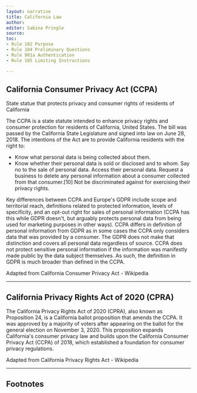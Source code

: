 ```yaml
---
layout: narrative
title: California Law
author:
editor: Sabina Pringle
source:
toc:
- Rule 102 Purpose
- Rule 104 Preliminary Questions
- Rule 901a Authentication
- Rule 105 Limiting Instructions

---
```


## California Consumer Privacy Act (CCPA)

State statue that protects privacy and consumer rights of residents of California

The CCPA is a state statute intended to enhance privacy rights and consumer protection for residents of California, United States. The bill was passed by the California State Legislature and signed into law on June 28, 2018. The intentions of the Act are to provide California residents with the right to:

- Know what personal data is being collected about them.
- Know whether their personal data is sold or disclosed and to whom.
    Say no to the sale of personal data.
    Access their personal data.
    Request a business to delete any personal information about a consumer collected from that consumer.[10]
    Not be discriminated against for exercising their privacy rights.

Key differences between CCPA and Europe's GDPR include scope and territorial reach, definitions related to protected information, levels of specificity, and an opt-out right for sales of personal information (CCPA has this while GDPR doesn't, but arguably protects personal data from being used for marketing purposes in other ways). CCPA differs in definition of personal information from GDPR as in some cases the CCPA only considers data that was provided by a consumer. The GDPR does not make that distinction and covers all personal data regardless of source. CCPA does not protect sensitive personal information if the information was manifestly made public by the data subject themselves. As such, the definition in GDPR is much broader than defined in the CCPA.

Adapted from California Consumer Privacy Act - Wikipedia

---

## California Privacy Rights Act of 2020 (CPRA)

The California Privacy Rights Act of 2020 (CPRA), also known as Proposition 24, is a California ballot proposition that amends the CCPA. It was approved by a majority of voters after appearing on the ballot for the general election on November 3, 2020. This proposition expands California's consumer privacy law and builds upon the California Consumer Privacy Act (CCPA) of 2018, which established a foundation for consumer privacy regulations.

Adapted from California Privacy Rights Act - Wikipedia

---

## Footnotes

